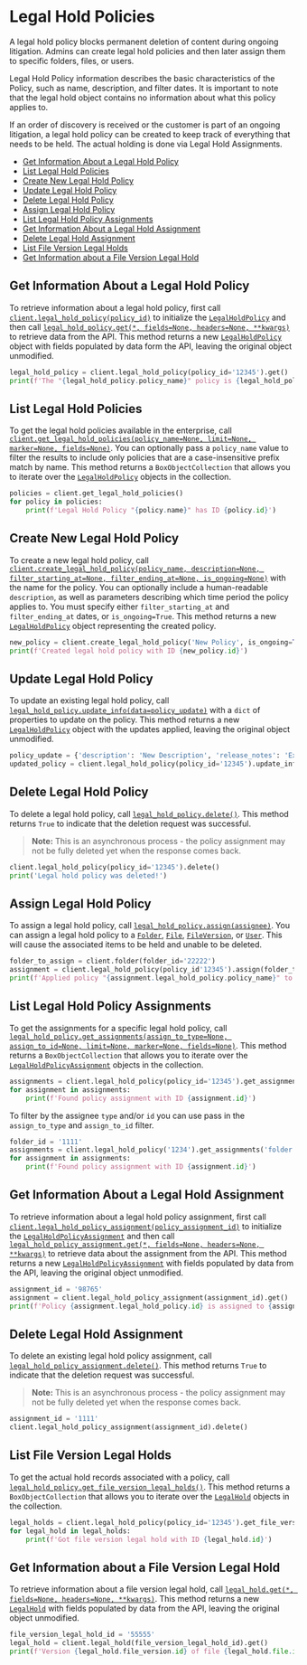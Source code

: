 # Legal Hold Policies

A legal hold policy blocks permanent deletion of content during ongoing litigation. Admins can create legal hold
policies and then later assign them to specific folders, files, or users.

Legal Hold Policy information describes the basic characteristics of the Policy, such as name, description, and filter
dates. It is important to note that the legal hold object contains no information about what this policy applies to.

If an order of discovery is received or the customer is part of an ongoing litigation, a legal hold policy can be
created to keep track of everything that needs to be held. The actual holding is done via Legal Hold Assignments.

<!-- START doctoc generated TOC please keep comment here to allow auto update -->
<!-- DON'T EDIT THIS SECTION, INSTEAD RE-RUN doctoc TO UPDATE -->

- [Get Information About a Legal Hold Policy](#get-information-about-a-legal-hold-policy)
- [List Legal Hold Policies](#list-legal-hold-policies)
- [Create New Legal Hold Policy](#create-new-legal-hold-policy)
- [Update Legal Hold Policy](#update-legal-hold-policy)
- [Delete Legal Hold Policy](#delete-legal-hold-policy)
- [Assign Legal Hold Policy](#assign-legal-hold-policy)
- [List Legal Hold Policy Assignments](#list-legal-hold-policy-assignments)
- [Get Information About a Legal Hold Assignment](#get-information-about-a-legal-hold-assignment)
- [Delete Legal Hold Assignment](#delete-legal-hold-assignment)
- [List File Version Legal Holds](#list-file-version-legal-holds)
- [Get Information about a File Version Legal Hold](#get-information-about-a-file-version-legal-hold)

<!-- END doctoc generated TOC please keep comment here to allow auto update -->

## Get Information About a Legal Hold Policy

To retrieve information about a legal hold policy, first call [`client.legal_hold_policy(policy_id)`][legal_hold_policy]
to initialize the [`LegalHoldPolicy`][policy_class] and then call [`legal_hold_policy.get(*, fields=None, headers=None, **kwargs)`][get] to
retrieve data from the API. This method returns a new [`LegalHoldPolicy`][policy_class] object with fields populated by
data form the API, leaving the original object unmodified.

<!-- sample get_legal_hold_policies_id -->

```python
legal_hold_policy = client.legal_hold_policy(policy_id='12345').get()
print(f'The "{legal_hold_policy.policy_name}" policy is {legal_hold_policy.status}')
```

[legal_hold_policy]: https://box-python-sdk.readthedocs.io/en/latest/boxsdk.client.html#boxsdk.client.client.Client.legal_hold_policy
[policy_class]: https://box-python-sdk.readthedocs.io/en/latest/boxsdk.object.html#boxsdk.object.legal_hold_policy.LegalHoldPolicy
[get]: https://box-python-sdk.readthedocs.io/en/latest/boxsdk.object.html#boxsdk.object.base_object.BaseObject.get

## List Legal Hold Policies

To get the legal hold policies available in the enterprise, call
[`client.get_legal_hold_policies(policy_name=None, limit=None, marker=None, fields=None)`][get_legal_hold_policies].
You can optionally pass a `policy_name` value to filter the results to include only policies that are a case-insensitive
prefix match by name. This method returns a `BoxObjectCollection` that allows you to iterate over the
[`LegalHoldPolicy`][policy_class] objects in the collection.

<!-- sample get_legal_hold_policies -->

```python
policies = client.get_legal_hold_policies()
for policy in policies:
    print(f'Legal Hold Policy "{policy.name}" has ID {policy.id}')
```

[get_legal_hold_policies]: https://box-python-sdk.readthedocs.io/en/latest/boxsdk.client.html#boxsdk.client.client.Client.get_legal_hold_policies

## Create New Legal Hold Policy

To create a new legal hold policy, call
[`client.create_legal_hold_policy(policy_name, description=None, filter_starting_at=None, filter_ending_at=None, is_ongoing=None)`][create_legal_hold_policy] with the name for the policy. You can optionally include a human-readable `description`, as
well as parameters describing which time period the policy applies to. You must specify either `filter_starting_at`
and `filter_ending_at` dates, or `is_ongoing=True`. This method returns a new [`LegalHoldPolicy`][policy_class] object
representing the created policy.

<!-- sample post_legal_hold_policies -->

```python
new_policy = client.create_legal_hold_policy('New Policy', is_ongoing=True)
print(f'Created legal hold policy with ID {new_policy.id}')
```

[create_legal_hold_policy]: https://box-python-sdk.readthedocs.io/en/latest/boxsdk.client.html#boxsdk.client.client.Client.create_legal_hold_policy

## Update Legal Hold Policy

To update an existing legal hold policy, call [`legal_hold_policy.update_info(data=policy_update)`][update_info] with
a `dict` of properties to update on the policy. This method returns a new [`LegalHoldPolicy`][policy_class] object
with the updates applied, leaving the original object unmodified.

<!-- sample put_legal_hold_policies_id -->

```python
policy_update = {'description': 'New Description', 'release_notes': 'Example Notes'}
updated_policy = client.legal_hold_policy(policy_id='12345').update_info(data=policy_update)
```

[update_info]: https://box-python-sdk.readthedocs.io/en/latest/boxsdk.object.html#boxsdk.object.base_object.BaseObject.update_info

## Delete Legal Hold Policy

To delete a legal hold policy, call [`legal_hold_policy.delete()`][delete]. This method returns `True` to indicate that
the deletion request was successful.

> **Note:** This is an asynchronous process - the policy assignment may not be fully deleted yet when the
> response comes back.

<!-- sample delete_legal_hold_policies_id -->

```python
client.legal_hold_policy(policy_id='12345').delete()
print('Legal hold policy was deleted!')
```

[delete]: https://box-python-sdk.readthedocs.io/en/latest/boxsdk.object.html#boxsdk.object.base_object.BaseObject.delete

## Assign Legal Hold Policy

To assign a legal hold policy, call [`legal_hold_policy.assign(assignee)`][assign]. You can assign a legal hold policy
to a [`Folder`][folder_class], [`File`][file_class], [`FileVersion`][file_version_class], or [`User`][user_class].
This will cause the associated items to be held and unable to be deleted.

<!-- sample post_legal_hold_policy_assignments -->

```python
folder_to_assign = client.folder(folder_id='22222')
assignment = client.legal_hold_policy(policy_id'12345').assign(folder_to_assign)
print(f'Applied policy "{assignment.legal_hold_policy.policy_name}" to {assignment.assigned_to.type} {assignment.assigned_to.id}')
```

[assign]: https://box-python-sdk.readthedocs.io/en/latest/boxsdk.object.html#boxsdk.object.legal_hold_policy.LegalHoldPolicy.assign
[folder_class]: https://box-python-sdk.readthedocs.io/en/latest/boxsdk.object.html#boxsdk.object.folder.Folder
[file_class]: https://box-python-sdk.readthedocs.io/en/latest/boxsdk.object.html#boxsdk.object.file.File
[file_version_class]: https://box-python-sdk.readthedocs.io/en/latest/boxsdk.object.html#boxsdk.object.file_version.FileVersion
[user_class]: https://box-python-sdk.readthedocs.io/en/latest/boxsdk.object.html#boxsdk.object.user.User

## List Legal Hold Policy Assignments

To get the assignments for a specific legal hold policy, call
[`legal_hold_policy.get_assignments(assign_to_type=None, assign_to_id=None, limit=None, marker=None, fields=None)`][get_assignments].
This method returns a `BoxObjectCollection` that allows you to iterate over the
[`LegalHoldPolicyAssignment`][assignment_class] objects in the collection.

<!-- sample get_legal_hold_policy_assignments -->

```python
assignments = client.legal_hold_policy(policy_id='12345').get_assignments()
for assignment in assignments:
    print(f'Found policy assignment with ID {assignment.id}')
```

To filter by the assignee `type` and/or `id` you can use pass in the `assign_to_type` and `assign_to_id` filter.

```python
folder_id = '1111'
assignments = client.legal_hold_policy('1234').get_assignments('folder', folder_id)
for assignment in assignments:
    print(f'Found policy assignment with ID {assignment.id}')
```

[get_assignments]: https://box-python-sdk.readthedocs.io/en/latest/boxsdk.object.html#boxsdk.object.legal_hold_policy.LegalHoldPolicy.get_assignments
[assignment_class]: https://box-python-sdk.readthedocs.io/en/latest/boxsdk.object.html#boxsdk.object.legal_hold_policy_assignment.LegalHoldPolicyAssignments

## Get Information About a Legal Hold Assignment

To retrieve information about a legal hold policy assignment, first call
[`client.legal_hold_policy_assignment(policy_assignment_id)`][legal_hold_policy_assignment] to initialize the
[`LegalHoldPolicyAssignment`][assignment_class] and then call [`legal_hold_policy_assignment.get(*, fields=None, headers=None, **kwargs)`][get] to
retrieve data about the assignment from the API. This method returns a new
[`LegalHoldPolicyAssignment`][assignment_class] with fields populated by data from the API, leaving the original object
unmodified.

<!-- sample get_legal_hold_policy_assignments_id -->

```python
assignment_id = '98765'
assignment = client.legal_hold_policy_assignment(assignment_id).get()
print(f'Policy {assignment.legal_hold_policy.id} is assigned to {assignment.assigned_to.type} {assignment.assigned_to.id}')
```

[legal_hold_policy_assignment]: https://box-python-sdk.readthedocs.io/en/latest/boxsdk.client.html#boxsdk.client.client.Client.legal_hold_policy_assignment

## Delete Legal Hold Assignment

To delete an existing legal hold policy assignment, call [`legal_hold_policy_assignment.delete()`][delete]. This method
returns `True` to indicate that the deletion request was successful.

> **Note:** This is an asynchronous process - the policy assignment may not be fully deleted yet when the
> response comes back.

<!-- sample delete_legal_hold_policy_assignments_id -->

```python
assignment_id = '1111'
client.legal_hold_policy_assignment(assignment_id).delete()
```

## List File Version Legal Holds

To get the actual hold records associated with a policy, call
[`legal_hold_policy.get_file_version_legal_holds()`][get_file_version_legal_holds]. This method returns a
`BoxObjectCollection` that allows you to iterate over the [`LegalHold`][hold_class] objects in the
collection.

<!-- sample get_file_version_legal_holds -->

```python
legal_holds = client.legal_hold_policy(policy_id='12345').get_file_version_legal_holds()
for legal_hold in legal_holds:
    print(f'Got file version legal hold with ID {legal_hold.id}')
```

[get_file_version_legal_holds]: https://box-python-sdk.readthedocs.io/en/latest/boxsdk.object.html#boxsdk.object.legal_hold_policy.LegalHoldPolicy.get_file_version_legal_holds
[hold_class]: https://box-python-sdk.readthedocs.io/en/latest/boxsdk.object.html#boxsdk.object.legal_hold.LegalHold

## Get Information about a File Version Legal Hold

To retrieve information about a file version legal hold, call [`legal_hold.get(*, fields=None, headers=None, **kwargs)`][get]. This method
returns a new [`LegalHold`][hold_class] with fields populated by data from the API, leaving the original object
unmodified.

<!-- sample get_file_version_legal_holds_id -->

```python
file_version_legal_hold_id = '55555'
legal_hold = client.legal_hold(file_version_legal_hold_id).get()
print(f'Version {legal_hold.file_version.id} of file {legal_hold.file.id} is held by {len(legal_hold.legal_hold_policy_assignments)} assignment(s)')
```
